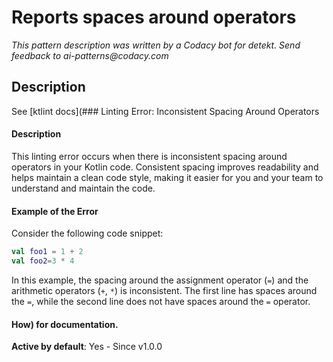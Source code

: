 # Reports spaces around operators

_This pattern description was written by a Codacy bot for detekt. Send feedback to ai-patterns@codacy.com_

## Description

See [ktlint docs](### Linting Error: Inconsistent Spacing Around Operators

#### Description
This linting error occurs when there is inconsistent spacing around operators in your Kotlin code. Consistent spacing improves readability and helps maintain a clean code style, making it easier for you and your team to understand and maintain the code.

#### Example of the Error
Consider the following code snippet:

```kotlin
val foo1 = 1 + 2
val foo2=3 * 4
```

In this example, the spacing around the assignment operator (`=`) and the arithmetic operators (`+`, `*`) is inconsistent. The first line has spaces around the `=`, while the second line does not have spaces around the `=` operator.

#### How) for documentation.

**Active by default**: Yes - Since v1.0.0 
